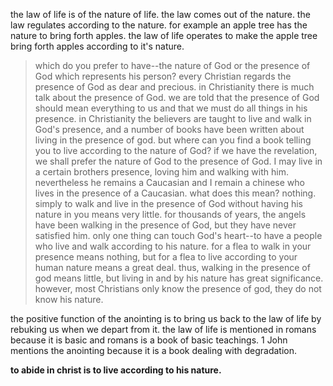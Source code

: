 the law of life is of the nature of life. the law comes out of the nature. the law
regulates according to the nature. for example an apple tree has the nature to bring
forth apples. the law of life operates to make the apple tree bring forth apples according to
it's nature.

> which do you prefer to have--the nature of God or the presence of God which represents his person? every Christian regards the presence of God as dear and precious. in Christianity there is much talk about the presence of God. we are told that the presence of God should mean everything to us and that we must do all things in his presence. in Christianity the believers are taught to live and walk in God's presence, and a number of books have been written about living in the presence of god. but where can you find a book telling you to live according to the nature of God? if we have the revelation, we shall prefer the nature of God to the presence of God. I may live in a certain brothers presence, loving him and walking with him. nevertheless he remains a Caucasian and I remain a chinese who lives in the presence of a Caucasian. what does this mean? nothing. simply to walk and live in the presence of God without having his nature in you means very little. for thousands of years, the angels have been walking in the presence of God, but they have never satisfied him. only one thing can touch God's heart--to have a people who live and walk according to his nature. for a flea to walk in your presence means nothing, but for a flea to live according to your human nature means a great deal. thus, walking in the presence of god means little, but living in and by his nature has great significance. however, most Christians only know the presence of god, they do not know his nature.

the positive function of the anointing is to bring us back to the law of life by rebuking us when we depart from it. the law of life is mentioned in romans because it is basic and romans is a book of basic teachings. 1 John mentions the anointing because it is a book dealing with degradation.

**to abide in christ is to live according to his nature.**
